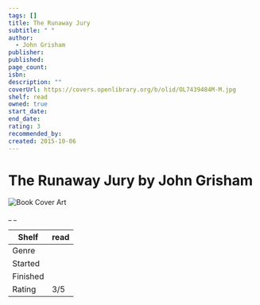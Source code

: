 ```yaml
---
tags: []
title: The Runaway Jury
subtitle: " "
author:
  - John Grisham
publisher:
published:
page_count:
isbn:
description: ""
coverUrl: https://covers.openlibrary.org/b/olid/OL7439484M-M.jpg
shelf: read
owned: true
start_date:
end_date:
rating: 3
recommended_by:
created: 2015-10-06
---
```


# The Runaway Jury by John Grisham

![Book Cover Art](https://covers.openlibrary.org/b/olid/OL7439484M-M.jpg)

_ _

| Shelf | read |
| --- | --- |
| Genre |  |
| Started |  |
| Finished |  |
| Rating | 3/5 |

